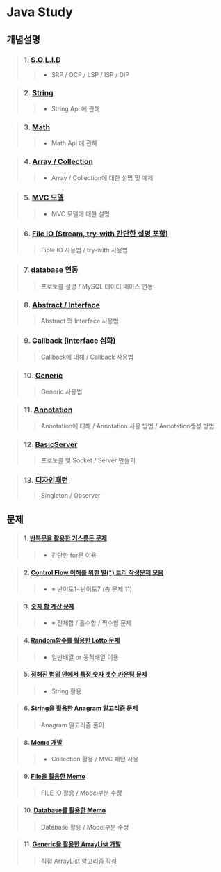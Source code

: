 # Java Study

## 개념설명

> ### 1. [S.O.L.I.D](https://github.com/Lee-KyungSeok/OOP_Solid)
>> - SRP / OCP / LSP / ISP / DIP

> ### 2.  [String](https://github.com/Lee-KyungSeok/String)
>> - String Api 에 관해

> ### 3.  [Math](https://github.com/Lee-KyungSeok/Math)
>> - Math Api 에 관해

> ### 4.  [Array / Collection](https://github.com/Lee-KyungSeok/Array-Collection)
>> - Array / Collection에 대한 설명 및 예제

> ### 5.  [MVC 모델](https://github.com/Lee-KyungSeok/MVCModel)
>> - MVC 모델에 대한 설명

> ### 6. [File IO (Stream, try-with 간단한 설명 포함)](https://github.com/Lee-KyungSeok/Study/tree/master/Java/Contents/File%20IO)
>> Fiole IO 사용법 / try-with 사용법

> ### 7. [database 연동](https://github.com/Lee-KyungSeok/Study/tree/master/Java/Contents/Database%20Connection)
>> 프로토콜 설명 / MySQL 데이터 베이스 연동

> ### 8. [Abstract / Interface](https://github.com/Lee-KyungSeok/Study/tree/master/Java/Contents/Abstract%2C%20Interface)
>> Abstract 와 Interface 사용법

> ### 9. [Callback (Interface 심화)](https://github.com/Lee-KyungSeok/Study/tree/master/Java/Contents/CallbackExample)
>> Callback에 대해 / Callback 사용법

> ### 10. [Generic](https://github.com/Lee-KyungSeok/Study/tree/master/Java/Contents/Generic)
>> Generic 사용법

> ### 11. [Annotation](https://github.com/Lee-KyungSeok/Study/tree/master/Java/Contents/Annotation)
>> Annotation에 대해 / Annotation 사용 방법 / Annotation생성 방법

> ### 12. [BasicServer](https://github.com/Lee-KyungSeok/Study/tree/master/Java/Contents/BasicServer)
>> 프로토콜 및 Socket / Server 만들기

> ### 13. [디자인패턴](https://github.com/Lee-KyungSeok/Study/tree/master/Java/Contents/DesignPattern)
>> Singleton / Observer

## 문제
> #### 1. [반복문을 활용한 거스름돈 문제](https://github.com/Lee-KyungSeok/ChangeMoney)
>> - 간단한 for문 이용

> #### 2. [Control Flow 이해를 위한 별(\*) 트리 작성문제 모음](https://github.com/Lee-KyungSeok/Study/tree/master/Java/Example/ControlFlowExample)
>> - ※ 난이도1~난이도7 (총 문제 11)

> #### 3. [숫자 합 계산 문제](https://github.com/Lee-KyungSeok/SumExample)
>> - ※ 전체합 / 홀수합 / 짝수합 문제

> #### 4. [Random함수를 활용한 Lotto 문제](https://github.com/Lee-KyungSeok/LottoExample)
>> - 일반배열 or 동적배열 이용

> #### 5. [정해진 범위 안에서 특정 숫자 갯수 카운팅 문제](https://github.com/Lee-KyungSeok/CountNumber)
>> - String 활용

> #### 6. [String을 활용한 Anagram 알고리즘 문제](https://github.com/Lee-KyungSeok/AnagramAlgorithm)
>> Anagram 알고리즘 풀이

> #### 8. [Memo 개발](https://github.com/Lee-KyungSeok/MemoExample)
>> - Collection 활용 / MVC 패턴 사용

> #### 9. [File을 활용한 Memo](https://github.com/Lee-KyungSeok/Study/tree/master/Java/Example/Memo2)
>> FILE IO 활용 / Model부분 수정

> #### 10. [Database를 활용한 Memo](https://github.com/Lee-KyungSeok/Study/tree/master/Java/Example/MemoDatabase)
>> Database 활용 / Model부분 수정

> #### 11. [Generic을 활용한 ArrayList 개발](https://github.com/Lee-KyungSeok/Study/tree/master/Java/Example/GenericExampleAnsnwer)
>> 직접 ArrayList 알고리즘 작성
